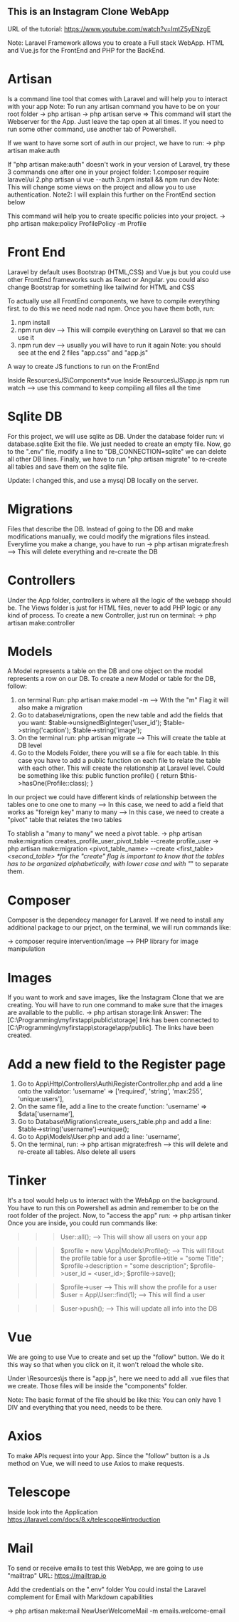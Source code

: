 ## This is an Instagram Clone WebApp

URL of the tutorial: https://www.youtube.com/watch?v=ImtZ5yENzgE

Note: Laravel Framework allows you to create a Full stack WebApp. HTML and Vue.js for the FrontEnd and
PHP for the BackEnd.

# Artisan

Is a command line tool that comes with Laravel and will help you to interact with your app
Note: To run any artisan command you have to be on your root folder
-> php artisan <command>
-> php artisan serve => This command will start the Webserver for the App. Just leave the tap open at all times. If you need to run some other command, use another tab of Powershell.

If we want to have some sort of auth in our project, we have to run:
-> php artisan make:auth

If "php artisan make:auth" doesn't work in your version of Laravel, try these 3 commands one after one in your project folder:
1.composer require laravel/ui
2.php artisan ui vue --auth
3.npm install && npm run dev
Note: This will change some views on the project and allow you to use authentication.
Note2: I will explain this further on the FrontEnd section below

This command will help you to create specific policies into your project.
-> php artisan make:policy ProfilePolicy -m Profile

# Front End 

Laravel by default uses Bootstrap (HTML,CSS) and Vue.js but you could use other FrontEnd frameworks such as React or Angular. you could also change Bootstrap for something like tailwind for HTML and CSS

To actually use all FrontEnd components, we have to compile everything first. to do this we need node nad npm.
Once you have them both, run:
1. npm install
2. npm run dev --> This will compile everything on Laravel so that we can use it
3. npm run dev --> usually you will have to run it again
Note: you should see at the end 2 files "app.css" and "app.js"

A way to create JS functions to run on the FrontEnd

Inside Resources\JS\Components\*.vue
Inside Resources\JS\app.js
npm run watch --> use this command to keep compiling all files all the time

# Sqlite DB

For this project, we will use sqlite as DB. Under the database folder run:
vi database.sqlite 
Exit the file. We just needed to create an empty file.
Now, go to the ".env" file, modify a line to "DB_CONNECTION=sqlite" we can delete all other DB lines. 
Finally, we have to run "php artisan migrate" to re-create all tables and save them on the sqlite file.

Update: I changed this, and use a mysql DB locally on the server.

# Migrations

Files that describe the DB. Instead of going to the DB and make modifications manually, we could modify the migrations files instead.
Everytime you make a change, you have to run
-> php artisan migrate:fresh --> This will delete everything and re-create the DB

# Controllers

Under the App folder, controllers is where all the logic of the webapp should be.
The Views folder is just for HTML files, never to add PHP logic or any kind of process.
To create a new Controller, just run on terminal:
-> php artisan make:controller <name>

# Models

A Model represents a table on the DB and one object on the model represents a row on our DB.
To create a new Model or table for the DB, follow:

1. on terminal Run:
   php artisan make:model <name> -m --> With the "m" Flag it will also make a migration
2. Go to database\migrations, open the new table and add the fields that you want:
   $table->unsignedBigInteger('user_id');
    $table->string('caption');
   \$table->string('image');
3. On the terminal run:
   php artisan migrate --> This will create the table at DB level
4. Go to the Models Folder, there you will se a file for each table. In this case you have to add a public function on each file to relate the table with each other. This will create the relationship at Laravel level. Could be something like this:
   public function profile()
   {
   return \$this->hasOne(Profile::class);
   }

In our project we could have different kinds of relationship between the tables
one to one
one to many --> In this case, we need to add a field that works as "foreign key"
many to many --> In this case, we need to create a "pivot" table that relates the two tables

To stablish a "many to many" we need a pivot table.
-> php artisan make:migration creates_profile_user_pivot_table --create profile_user
-> php artisan make:migration <pivot_table_name> --create <first_table>*<second_table>
\*for the "create" flag is important to know that the tables has to be organized alphabetically, with lower case and with "*" to separate them.

# Composer

Composer is the dependecy manager for Laravel. If we need to install any additional package to our prject, on the terminal, we will run commands like:

-> composer require intervention/image --> PHP library for image manipulation

# Images

If you want to work and save images, like the Instagram Clone that we are creating. You will have to run one command to make sure that the images are available to the public.
-> php artisan storage:link
Answer:
The [C:\Programming\myfirstapp\public\storage] link has been connected to [C:\Programming\myfirstapp\storage\app/public].
The links have been created.

# Add a new field to the Register page

1. Go to App\Http\Controllers\Auth\RegisterController.php and add a line onto the validator:
   'username' => ['required', 'string', 'max:255', 'unique:users'],
2. On the same file, add a line to the create function:
   'username' => \$data['username'],
3. Go to Database\Migrations\create_users_table.php and add a line:
   \$table->string('username')->unique();
4. Go to App\Models\User.php and add a line:
   'username',
5. On the terminal, run:
   -> php artisan migrate:fresh --> this will delete and re-create all tables. Also delete all users

# Tinker

It's a tool would help us to interact with the WebApp on the background.
You have to run this on Powershell as admin and remember to be on the root folder of the project. Now, to "access the app" run:
-> php artisan tinker
Once you are inside, you could run commands like:

> > > User::all(); --> This will show all users on your app

> > > $profile = new \App|Models\Profile(); --> This will fillout the profile table for a user
> > > $profile->title = "some Title";
> > > $profile->description = "some description";
> > > $profile->user_id = <user_id>;
> > > \$profile->save();

> > > $profile->user --> This will show the profile for a user
> > > $user = App\User::find(1); --> This will find a user

> > > \$user->push(); --> This will update all info into the DB

# Vue

We are going to use Vue to create and set up the "follow" button.
We do it this way so that when you click on it, it won't reload the whole site.

Under \Resources\js there is "app.js", here we need to add all .vue files that we create.
Those files will be inside the "components" folder. 

Note: The basic format of the file should be like this:
<template>
    <div>
    </div>
</template>
You can only have 1 DIV and everything that you need, needs to be there.

# Axios

To make APIs request into your App. 
Since the "follow" button is a Js method on Vue, we will need to use Axios to make requests. 

# Telescope

Inside look into the Application
https://laravel.com/docs/8.x/telescope#introduction

# Mail

To send or receive emails to test this WebApp, we are going to use "mailtrap"
URL: https://mailtrap.io

Add the credentials on the ".env" folder
You could instal the Laravel complement for Email with Markdown capabilities

-> php artisan make:mail NewUserWelcomeMail -m emails.welcome-email
